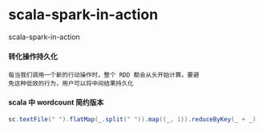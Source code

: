 # scala-spark-in-action
scala-spark-in-action

#### 转化操作持久化
```
每当我们调用一个新的行动操作时，整个 RDD 都会从头开始计算。要避
免这种低效的行为，用户可以将中间结果持久化
```
#### scala 中 wordcount 简约版本
```scala
sc.textFile(" ").flatMap(_.split(" ")).map((_, 1)).reduceByKey(_ + _)
```